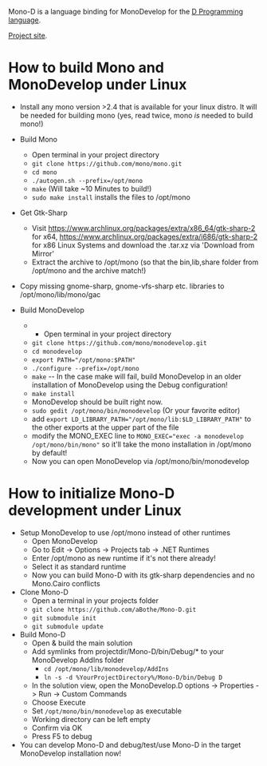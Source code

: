 
Mono-D is a language binding for MonoDevelop for the [D Programming language](http://dlang.org).

[Project site](http://mono-d.alexanderbothe.com).


# How to build Mono and MonoDevelop under Linux

* Install any mono version >2.4 that is available for your linux distro. It will be needed for building mono (yes, read twice, mono *is* needed to build mono!)

* Build Mono
	- Open terminal in your project directory
	- `git clone https://github.com/mono/mono.git`
	- `cd mono`
	- `./autogen.sh --prefix=/opt/mono`
	- `make` (Will take ~10 Minutes to build!)
	- `sudo make install` installs the files to /opt/mono
* Get Gtk-Sharp
	- Visit 
		https://www.archlinux.org/packages/extra/x86_64/gtk-sharp-2 for x64,
		https://www.archlinux.org/packages/extra/i686/gtk-sharp-2 for x86 Linux Systems
		and download the .tar.xz via 'Download from Mirror'
	- Extract the archive to /opt/mono (so that the bin,lib,share folder from /opt/mono and the archive match!)
* Copy missing gnome-sharp, gnome-vfs-sharp etc. libraries to /opt/mono/lib/mono/gac
* Build MonoDevelop
	- - Open terminal in your project directory
	- `git clone https://github.com/mono/monodevelop.git`
	- `cd monodevelop`
	- `export PATH="/opt/mono:$PATH"`
	- `./configure --prefix=/opt/mono`
	- `make` -- In the case make will fail, build MonoDevelop in an older installation of MonoDevelop using the Debug configuration!
	- `make install`
	- MonoDevelop should be built right now.
	- `sudo gedit /opt/mono/bin/monodevelop` (Or your favorite editor)
	- add `export LD_LIBRARY_PATH="/opt/mono/lib:$LD_LIBRARY_PATH"` to the other exports at the upper part of the file
	- modify the MONO_EXEC line to `MONO_EXEC="exec -a monodevelop /opt/mono/bin/mono"` so it'll take the mono installation in /opt/mono by default!
	- Now you can open MonoDevelop via /opt/mono/bin/monodevelop

# How to initialize Mono-D development under Linux

* Setup MonoDevelop to use /opt/mono instead of other runtimes
	- Open MonoDevelop
	- Go to Edit -> Options -> Projects tab -> .NET Runtimes
	- Enter /opt/mono as new runtime if it's not there already!
	- Select it as standard runtime
	- Now you can build Mono-D with its gtk-sharp dependencies and no Mono.Cairo conflicts
* Clone Mono-D
	- Open a terminal in your projects folder
	- `git clone https://github.com/aBothe/Mono-D.git`
	- `git submodule init`
	- `git submodule update`
* Build Mono-D
	- Open & build the main solution
	- Add symlinks from projectdir/Mono-D/bin/Debug/* to your MonoDevelop AddIns folder 
		- `cd /opt/mono/lib/monodevelop/AddIns` 
		- `ln -s -d %YourProjectDirectory%/Mono-D/bin/Debug D`
	- In the solution view, open the MonoDevelop.D options -> Properties -> Run -> Custom Commands
	- Choose Execute
	- Set `/opt/mono/bin/monodevelop` as executable
	- Working directory can be left empty
	- Confirm via OK
	- Press F5 to debug
* You can develop Mono-D and debug/test/use Mono-D in the target MonoDevelop installation now!
